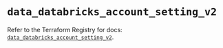 # `data_databricks_account_setting_v2`

Refer to the Terraform Registry for docs: [`data_databricks_account_setting_v2`](https://registry.terraform.io/providers/databricks/databricks/1.94.0/docs/data-sources/account_setting_v2).
